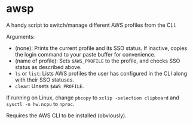 # awsp

A handy script to switch/manage different AWS profiles from the CLI.

Arguments:

- (none): Prints the current profile and its SSO status. If inactive, copies the login command to your paste buffer for convenience.
- (name of profile): Sets `$AWS_PROFILE` to the profile, and checks SSO status as described above.
- `ls` or `list`: Lists AWS profiles the user has configured in the CLI along with their SSO statuses.
- `clear`: Unsets `$AWS_PROFILE`.

If running on Linux, change `pbcopy` to `xclip -selection clipboard` and `sysctl -n hw.ncpu` to `nproc`.

Requires the AWS CLI to be installed (obviously).
